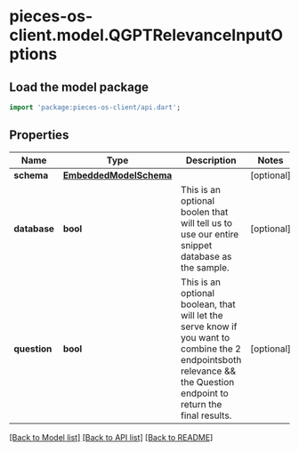 # pieces-os-client.model.QGPTRelevanceInputOptions

## Load the model package
```dart
import 'package:pieces-os-client/api.dart';
```

## Properties
Name | Type | Description | Notes
------------ | ------------- | ------------- | -------------
**schema** | [**EmbeddedModelSchema**](EmbeddedModelSchema.md) |  | [optional] 
**database** | **bool** | This is an optional boolen that will tell us to use our entire snippet database as the sample. | [optional] 
**question** | **bool** | This is an optional boolean, that will let the serve know if you want to combine the 2 endpointsboth relevance && the Question endpoint to return the final results. | [optional] 

[[Back to Model list]](../README.md#documentation-for-models) [[Back to API list]](../README.md#documentation-for-api-endpoints) [[Back to README]](../README.md)


